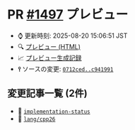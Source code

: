 # PR [\#1497](https://github.com/cpprefjp/site/pull/1497) プレビュー
- &#x231a; 更新時刻: 2025-08-20 15:06:51 JST
- &#x1f50d; [プレビュー (HTML)](https://cpprefjp.github.io/site/gen/pull/1497)
- &#x1f4c8; [プレビュー生成記録](https://github.com/cpprefjp/site/actions?query=event%3Apull_request_target+branch%3Acpp26_2025_08)
- **&#x2AEF;** ソースの変更: [`0712ced..c941991`](https://github.com/cpprefjp/site/compare/0712ced43f1c245d85b081c3130d68999456f790..c9419912a82921c5b7a964b7a9e31585d1e44b4a)

## 変更記事一覧 (2件)

- &#x1f4dd; [`implementation-status`](https://cpprefjp.github.io/site/gen/pull/1497/implementation-status.html)
- &#x1f4dd; [`lang/cpp26`](https://cpprefjp.github.io/site/gen/pull/1497/lang/cpp26.html)
